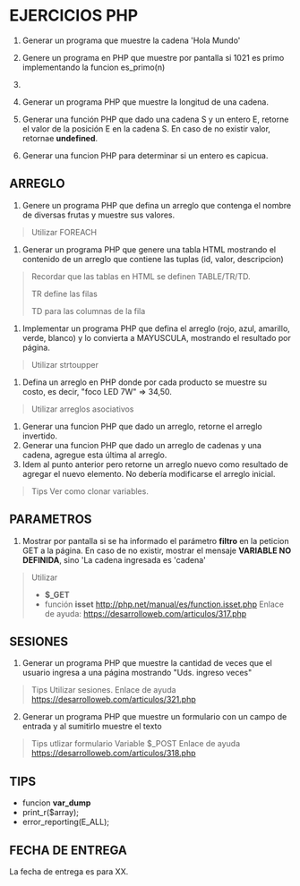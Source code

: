 # EJERCICIOS PHP

1. Generar un programa que muestre la cadena 'Hola Mundo'
1. Genere un programa en PHP que muestre por pantalla si 1021 es primo implementando la funcion es_primo(n)
2. 


1. Generar un programa PHP que muestre la longitud de una cadena.

1. Generar una función PHP que dado una cadena S y un entero E, retorne el valor de la posición E en la cadena S. En caso de no existir valor, retornae **undefined**.

1. Generar una funcion PHP para determinar si un entero es capicua.
## ARREGLO
1. Genere un programa PHP que defina un arreglo que contenga el nombre de diversas frutas y muestre sus valores.
> Utilizar FOREACH

1. Generar un programa PHP que genere una tabla HTML mostrando el contenido de un arreglo que contiene las tuplas (id, valor, descripcion)
> Recordar que las tablas en HTML se definen
> TABLE/TR/TD.
> 
> TR define las filas
> 
> TD para las columnas de la fila
1. Implementar un programa PHP que defina el arreglo (rojo, azul, amarillo, verde, blanco) y lo convierta a MAYUSCULA, mostrando el resultado por página.
> Utilizar
> strtoupper

1. Defina un arreglo en PHP donde por cada producto se muestre su costo, es decir, "foco LED  7W" => 34,50.
> Utilizar arreglos asociativos
1. Generar una funcion PHP que dado un arreglo, retorne el arreglo invertido.
1. Generar una funcion PHP que dado un arreglo de cadenas y una cadena, agregue esta última al arreglo.
1. Idem al punto anterior pero retorne un arreglo nuevo como resultado de agregar el nuevo elemento. No debería modificarse el arreglo inicial.
> Tips
> Ver como clonar variables.

## PARAMETROS 

1. Mostrar por pantalla si se ha informado el parámetro **filtro** en la peticion GET a la página. En caso de no existir, mostrar el mensaje **VARIABLE NO DEFINIDA**, sino 'La cadena ingresada es 'cadena'
> Utilizar
> - **$_GET**
>  - función **isset** http://php.net/manual/es/function.isset.php
> Enlace de ayuda: https://desarrolloweb.com/articulos/317.php


## SESIONES
1. Generar un programa PHP que muestre la cantidad de veces que el usuario ingresa a una página mostrando "Uds. ingreso <ingresos> veces"
> Tips
> Utilizar sesiones.
> Enlace de ayuda https://desarrolloweb.com/articulos/321.php

2. Generar un programa PHP que muestre un formulario con un campo de entrada y al sumitirlo muestre el texto
> Tips
> utlizar formulario
> Variable $_POST
> Enlace de ayuda https://desarrolloweb.com/articulos/318.php

## TIPS

* funcion **var_dump**
* print_r($array);
* error_reporting(E_ALL);

## FECHA DE ENTREGA
 
La fecha de entrega es para XX.

